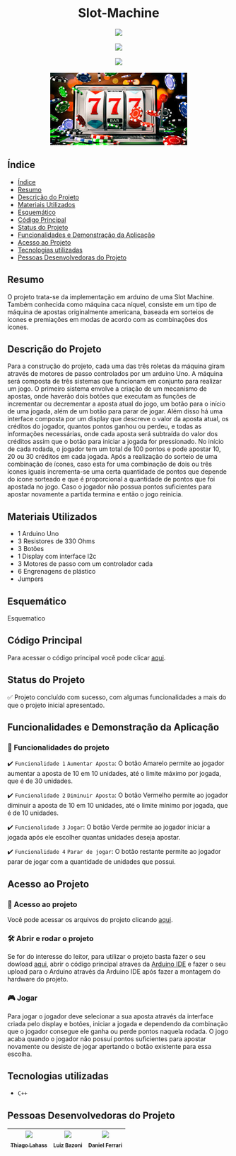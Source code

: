 <h1 align="center"> Slot-Machine </h1>
<p align="center">
<img src="http://img.shields.io/static/v1?label=VERSAO&message=v0.0.0&color=blue&style=for-the-badge"/>
</p>
<p align="center">
<img src="http://img.shields.io/static/v1?label=code_quality&message=C-Plus-Plus&color=res&style=for-the-badge"/>
</p>
<p align="center">
<img src="http://img.shields.io/static/v1?label=STATUS&message=CONCLUIDO&color=GREEN&style=for-the-badge"/>
</p>


<div align="center">

![jackpot](https://github.com/ThiagoLahass/Slot-Machine/blob/main/images.jpg)

  </div>

## Índice 

* [Índice](#índice)
* [Resumo](#resumo)
* [Descrição do Projeto](#descrição-do-projeto)
* [Materiais Utilizados](#materiais-utilizados)
* [Esquemático](#esquemático)
* [Código Principal](#código-principal)
* [Status do Projeto](#status-do-projeto)
* [Funcionalidades e Demonstração da Aplicação](#funcionalidades-e-demonstração-da-aplicação)
* [Acesso ao Projeto](#acesso-ao-projeto)
* [Tecnologias utilizadas](#tecnologias-utilizadas)
* [Pessoas Desenvolvedoras do Projeto](#pessoas-desenvolvedoras-do-projeto)

## Resumo
O projeto trata-se da implementação em arduino de uma Slot Machine. Também conhecida como máquina caca níquel,
consiste em um tipo de máquina de apostas originalmente americana, baseada em sorteios de ícones e premiações em modas de acordo
com as combinações dos ícones.


## Descrição do Projeto
Para a construção do projeto, cada uma das três roletas da máquina giram através de motores de passo controlados por um arduino Uno.
A máquina será composta de três sistemas que funcionam em conjunto para realizar um jogo. 
  O primeiro sistema envolve a criação de um mecanismo de apostas, onde haverão dois botões
que executam as funções de incrementar ou decrementar a aposta atual do jogo,
um botão para o início de uma jogada, além de um botão para parar de jogar.
Além disso há uma interface composta por um display que descreve o valor da aposta atual, os créditos do jogador,
quantos pontos ganhou ou perdeu, e todas as informações necessárias, onde cada aposta será subtraída
do valor dos créditos assim que o botão para iniciar a jogada for pressionado. 
No início de cada rodada, o jogador tem um total de 100 pontos e pode apostar 10, 20 ou 30 créditos em cada jogada. 
Após a realização do sorteio de uma combinação de ícones, caso esta for uma combinação de dois ou três ícones iguais
incrementa-se uma certa quantidade de pontos que depende do ícone sorteado e que é proporcional a quantidade de pontos
que foi apostada no jogo. Caso o jogador não possua pontos suficientes para apostar novamente a partida termina e então o jogo reinicia.

## Materiais Utilizados
- 1 Arduino Uno
- 3 Resistores de 330 Ohms
- 3 Botões
- 1 Display com interface I2c
- 3 Motores de passo com um controlador cada
- 6 Engrenagens de plástico
- Jumpers

## Esquemático
Esquematico

## Código Principal
Para acessar o código principal você pode clicar [aqui](https://github.com/ThiagoLahass/Slot-Machine/blob/main/Slot%20Machine.ino).

## Status do Projeto
  :white_check_mark: Projeto concluído com sucesso, com algumas funcionalidades a mais do que o projeto inicial apresentado.

## Funcionalidades e Demonstração da Aplicação
### :hammer: Funcionalidades do projeto

✔️ `Funcionalidade 1` `Aumentar Aposta`:   O botão Amarelo permite ao jogador aumentar a aposta de 10 em 10 unidades, até o limite máximo por jogada, que é de 30 unidades.
 
✔️ `Funcionalidade 2` `Diminuir Aposta`:   O botão Vermelho permite ao jogador diminuir a aposta de 10 em 10 unidades, até o limite mínimo por jogada, que é de 10 unidades.
 
✔️ `Funcionalidade 3` `Jogar`:             O botão Verde permite ao jogador iniciar a jogada após ele escolher quantas unidades deseja apostar.

✔️ `Funcionalidade 4` `Parar de jogar`:    O botão restante permite ao jogador parar de jogar com a quantidade de unidades que possui.

## Acesso ao Projeto
### 📁 Acesso ao projeto
 Você pode acessar os arquivos do projeto clicando [aqui](https://github.com/ThiagoLahass/Slot-Machine.git).

### 🛠️ Abrir e rodar o projeto

Se for do interesse do leitor, para utilizar o projeto basta fazer o seu dowload [aqui](https://github.com/ThiagoLahass/Slot-Machine.git), abrir o código principal atraves da [Arduino IDE](https://www.arduino.cc/en/software) e fazer o seu upload para o Arduino através da Arduino IDE após fazer a montagem do hardware do projeto.

### :video_game: Jogar

Para jogar o jogador deve selecionar a sua aposta através da interface criada pelo display e botões, iniciar a jogada e dependendo da combinação
que o jogador consegue ele ganha ou perde pontos naquela rodada. O jogo acaba quando o jogador não possuí pontos suficientes para apostar novamente ou desiste de jogar apertando
o botão existente para essa escolha.

## Tecnologias utilizadas

- ``C++``

## Pessoas Desenvolvedoras do Projeto

| [<img src="https://avatars.githubusercontent.com/u/91209141?s=400&u=a6853a4dc0b54f8347d0b85f4a0b56c725dc1b3a&v=4" width=115><br><sub>Thiago Lahass</sub>](https://github.com/ThiagoLahass) | <img src="https://user-images.githubusercontent.com/91209141/158442505-09560fe5-5c19-4fa0-9b4a-9a45edb1507a.jpg" width=115><br><sub>Luiz Bazoni</sub> | <img src="https://user-images.githubusercontent.com/91209141/158442548-22e4ecff-242a-4841-819c-e7ffa72a0543.jpg" width=115><br><sub>Daniel Ferrari</sub> |
| :---: | :---: | :---: |
